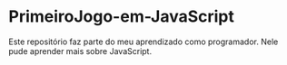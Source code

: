 # PrimeiroJogo-em-JavaScript
Este repositório faz parte do meu aprendizado como programador.
Nele pude aprender mais sobre JavaScript.
